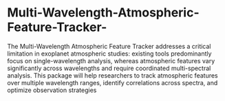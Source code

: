 # Multi-Wavelength-Atmospheric-Feature-Tracker-
The Multi-Wavelength Atmospheric Feature Tracker addresses a critical limitation in exoplanet atmospheric studies: existing tools predominantly focus on single-wavelength analysis, whereas atmospheric features vary significantly across wavelengths and require coordinated multi-spectral analysis. This package will help researchers to track atmospheric features over multiple wavelength ranges, identify correlations across spectra, and optimize observation strategies
